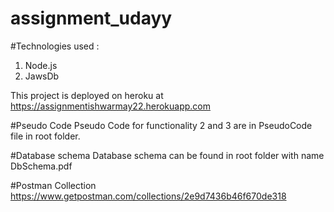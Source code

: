 # assignment_udayy

#Technologies used :

1. Node.js
2. JawsDb

This project is deployed on heroku at https://assignmentishwarmay22.herokuapp.com

#Pseudo Code
Pseudo Code for functionality 2 and 3 are in PseudoCode file in root folder.

#Database schema
Database schema can be found in root folder with name DbSchema.pdf

#Postman Collection
https://www.getpostman.com/collections/2e9d7436b46f670de318


